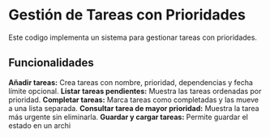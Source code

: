 # Gestión de Tareas con Prioridades

Este codigo implementa un sistema para gestionar tareas con prioridades.

## Funcionalidades

 **Añadir tareas:** Crea tareas con nombre, prioridad, dependencias y fecha límite opcional.
 **Listar tareas pendientes:** Muestra las tareas ordenadas por prioridad.
 **Completar tareas:** Marca tareas como completadas y las mueve a una lista separada.
 **Consultar tarea de mayor prioridad:** Muestra la tarea más urgente sin eliminarla.
 **Guardar y cargar tareas:** Permite guardar el estado en un archi
